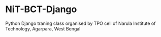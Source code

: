 # NiT-BCT-Django
Python Django traning class organised by TPO cell of Narula Institute of Technology, Agarpara, West Bengal
